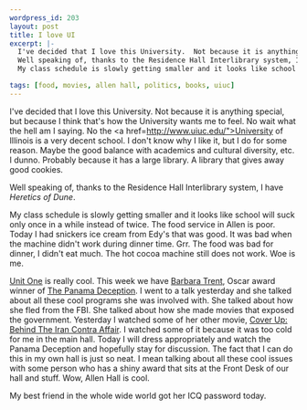 ```yaml
--- 
wordpress_id: 203
layout: post
title: I love UI
excerpt: |-
  I've decided that I love this University.  Not because it is anything special, but because I think that's how the University wants me to feel.  No wait what the hell am I saying.  No the <a href=http://www.uiuc.edu/">University of Illinois</a> is a very decent school.  I don't know why I like it, but I do for some reason.  Maybe the good balance with academics and cultural diversity, etc.  I dunno.  Probably because it has a large library.  A library that gives away good cookies.<p>
  Well speaking of, thanks to the Residence Hall Interlibrary system, I have <i>Heretics of Dune</i>.<p>
  My class schedule is slowly getting smaller and it looks like school will suck only once in a while instead of twice.  The food service in Allen is poor.  Today I had snickers ice cream from Edy's that was good.  It was bad when the machine didn't work during dinner time.  Grr.  The food was bad for dinner, I didn't eat much.  The hot cocoa machine still does not work.  Woe is me.<p><a href="http://www.housing.uiuc.edu/academics/unit1/">Unit One</a> is really cool.  This week we have <a href="http://www.webcom.com/empower/">Barbara Trent</a>, Oscar award winner of <a href="http://us.imdb.com/Title?Panama+Deception,+The+(1992)">The Panama Deception</a>.  I went to a talk yesterday and she talked about all these cool programs she was involved with.   She talked about how she fled from the FBI.  She talked about how she made movies that exposed the government.  Yesterday I watched some of her other movie, <a href="http://us.imdb.com/Title?Cover+Up+(1988)">Cover Up: Behind The Iran Contra Affair</a>.  I watched some of it because it was too cold for me in the main hall.  Today I will dress appropriately and watch the Panama Deception and hopefully stay for discussion.  The fact that I can do this in my own hall is just so neat.  I mean talking about all these cool issues with some person who has a shiny award that sits at the Front Desk of our hall and stuff.  Wow, Allen Hall is cool.<p>My best friend in the whole wide world got her ICQ password today.

tags: [food, movies, allen hall, politics, books, uiuc]
---
```


I've decided that I love this University.  Not because it is anything special, but because I think that's how the University wants me to feel.  No wait what the hell am I saying.  No the <a href=http://www.uiuc.edu/">University of Illinois</a> is a very decent school.  I don't know why I like it, but I do for some reason.  Maybe the good balance with academics and cultural diversity, etc.  I dunno.  Probably because it has a large library.  A library that gives away good cookies.<p>
Well speaking of, thanks to the Residence Hall Interlibrary system, I have <i>Heretics of Dune</i>.<p>
My class schedule is slowly getting smaller and it looks like school will suck only once in a while instead of twice.  The food service in Allen is poor.  Today I had snickers ice cream from Edy's that was good.  It was bad when the machine didn't work during dinner time.  Grr.  The food was bad for dinner, I didn't eat much.  The hot cocoa machine still does not work.  Woe is me.<p><a href="http://www.housing.uiuc.edu/academics/unit1/">Unit One</a> is really cool.  This week we have <a href="http://www.webcom.com/empower/">Barbara Trent</a>, Oscar award winner of <a href="http://us.imdb.com/Title?Panama+Deception,+The+(1992)">The Panama Deception</a>.  I went to a talk yesterday and she talked about all these cool programs she was involved with.   She talked about how she fled from the FBI.  She talked about how she made movies that exposed the government.  Yesterday I watched some of her other movie, <a href="http://us.imdb.com/Title?Cover+Up+(1988)">Cover Up: Behind The Iran Contra Affair</a>.  I watched some of it because it was too cold for me in the main hall.  Today I will dress appropriately and watch the Panama Deception and hopefully stay for discussion.  The fact that I can do this in my own hall is just so neat.  I mean talking about all these cool issues with some person who has a shiny award that sits at the Front Desk of our hall and stuff.  Wow, Allen Hall is cool.<p>My best friend in the whole wide world got her ICQ password today.
